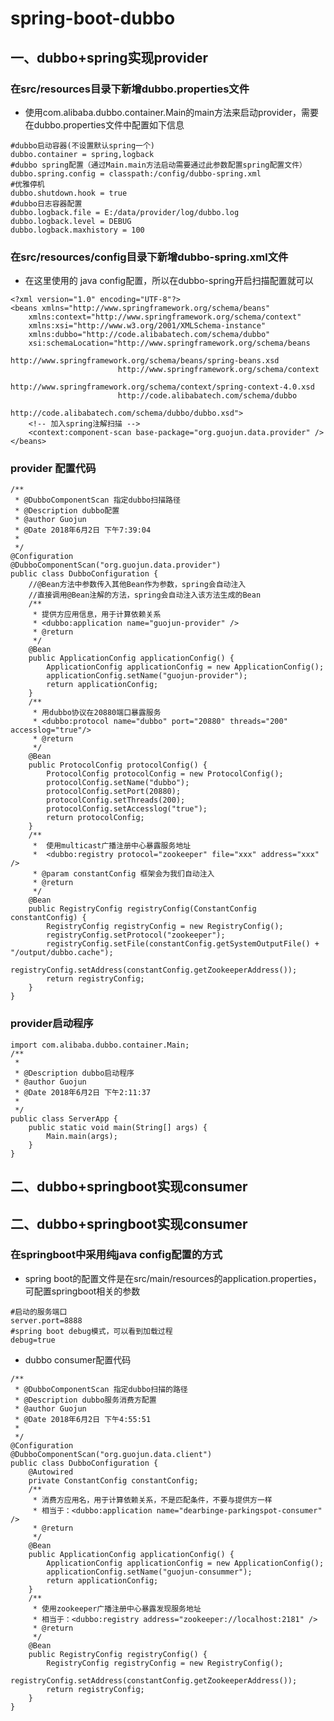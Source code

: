 # spring-boot-dubbo
## 一、dubbo+spring实现provider
### 在src/resources目录下新增dubbo.properties文件
* 使用com.alibaba.dubbo.container.Main的main方法来启动provider，需要在dubbo.properties文件中配置如下信息
>
	#dubbo启动容器(不设置默认spring一个)
	dubbo.container = spring,logback
	#dubbo spring配置（通过Main.main方法启动需要通过此参数配置spring配置文件）
	dubbo.spring.config = classpath:/config/dubbo-spring.xml
	#优雅停机
	dubbo.shutdown.hook = true
	#dubbo日志容器配置
	dubbo.logback.file = E:/data/provider/log/dubbo.log
	dubbo.logback.level = DEBUG
	dubbo.logback.maxhistory = 100

### 在src/resources/config目录下新增dubbo-spring.xml文件
* 在这里使用的 java config配置，所以在dubbo-spring开启扫描配置就可以
>
	<?xml version="1.0" encoding="UTF-8"?>
	<beans xmlns="http://www.springframework.org/schema/beans"
		xmlns:context="http://www.springframework.org/schema/context"
		xmlns:xsi="http://www.w3.org/2001/XMLSchema-instance" 
		xmlns:dubbo="http://code.alibabatech.com/schema/dubbo"
		xsi:schemaLocation="http://www.springframework.org/schema/beans 
							http://www.springframework.org/schema/beans/spring-beans.xsd
	    					http://www.springframework.org/schema/context    
	    					http://www.springframework.org/schema/context/spring-context-4.0.xsd   
							http://code.alibabatech.com/schema/dubbo         
							http://code.alibabatech.com/schema/dubbo/dubbo.xsd">
		<!-- 加入spring注解扫描 -->
		<context:component-scan base-package="org.guojun.data.provider" />
	</beans>	

### provider 配置代码
>
	/**
	 * @DubboComponentScan 指定dubbo扫描路径
	 * @Description dubbo配置
	 * @author Guojun
	 * @Date 2018年6月2日 下午7:39:04
	 *
	 */
	@Configuration
	@DubboComponentScan("org.guojun.data.provider")
	public class DubboConfiguration {
		//@Bean方法中参数传入其他Bean作为参数，spring会自动注入
		//直接调用@Bean注解的方法，spring会自动注入该方法生成的Bean
		/**
		 * 提供方应用信息，用于计算依赖关系
		 * <dubbo:application name="guojun-provider" />
		 * @return
		 */
		@Bean
		public ApplicationConfig applicationConfig() {
			ApplicationConfig applicationConfig = new ApplicationConfig();
			applicationConfig.setName("guojun-provider");
			return applicationConfig;
		}
		/**
		 * 用dubbo协议在20880端口暴露服务
		 * <dubbo:protocol name="dubbo" port="20880" threads="200" accesslog="true"/>
		 * @return
		 */
		@Bean
		public ProtocolConfig protocolConfig() {
			ProtocolConfig protocolConfig = new ProtocolConfig();
			protocolConfig.setName("dubbo");
			protocolConfig.setPort(20880);
			protocolConfig.setThreads(200);
			protocolConfig.setAccesslog("true");
			return protocolConfig;
		}
		/**
		 *  使用multicast广播注册中心暴露服务地址
		 *  <dubbo:registry protocol="zookeeper" file="xxx" address="xxx" />
		 * @param constantConfig 框架会为我们自动注入
		 * @return
		 */
		@Bean
		public RegistryConfig registryConfig(ConstantConfig constantConfig) {
			RegistryConfig registryConfig = new RegistryConfig();
			registryConfig.setProtocol("zookeeper");
			registryConfig.setFile(constantConfig.getSystemOutputFile() + "/output/dubbo.cache");
			registryConfig.setAddress(constantConfig.getZookeeperAddress());
			return registryConfig;
		}
	}

### provider启动程序
>
	import com.alibaba.dubbo.container.Main;
	/**
	 * 
	 * @Description dubbo启动程序
	 * @author Guojun
	 * @Date 2018年6月2日 下午2:11:37
	 *
	 */
	public class ServerApp {
		public static void main(String[] args) {
			Main.main(args);
		}
	}

## 二、dubbo+springboot实现consumer
## 二、dubbo+springboot实现consumer
### 在springboot中采用纯java config配置的方式
* spring boot的配置文件是在src/main/resources的application.properties，可配置springboot相关的参数
>
	#启动的服务端口
	server.port=8888
	#spring boot debug模式，可以看到加载过程
	debug=true

* dubbo consumer配置代码
>
	/**
	 * @DubboComponentScan 指定dubbo扫描的路径
	 * @Description dubbo服务消费方配置
	 * @author Guojun
	 * @Date 2018年6月2日 下午4:55:51
	 *
	 */
	@Configuration
	@DubboComponentScan("org.guojun.data.client")
	public class DubboConfiguration {
		@Autowired
		private ConstantConfig constantConfig;
		/**
		 * 消费方应用名，用于计算依赖关系，不是匹配条件，不要与提供方一样 
		 * 相当于：<dubbo:application name="dearbinge-parkingspot-consumer" />
		 * @return
		 */
		@Bean
		public ApplicationConfig applicationConfig() {
			ApplicationConfig applicationConfig = new ApplicationConfig();
			applicationConfig.setName("guojun-consummer");
			return applicationConfig;
		}
		/**
		 * 使用zookeeper广播注册中心暴露发现服务地址
		 * 相当于：<dubbo:registry address="zookeeper://localhost:2181" />
		 * @return
		 */
		@Bean
		public RegistryConfig registryConfig() {
			RegistryConfig registryConfig = new RegistryConfig();
			registryConfig.setAddress(constantConfig.getZookeeperAddress());
			return registryConfig;
		}
	}
